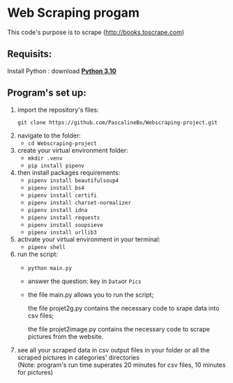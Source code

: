 # Web Scraping progam
This code's purpose is to scrape (http://books.toscrape.com)

## Requisits: 

Install Python : download **[Python 3.10](https://www.python.org/downloads/)** 

## Program's set up:
  <ol>
  <li>import the repository's files:

`git clone https://github.com/PascalineBo/Webscraping-project.git`</li>
  
  <li> navigate to the folder:
    
- `cd Webscraping-project` </li>
<li> create your virtual environment folder:

- `mkdir .venv`
- `pip install pipenv`
</li>
<li> then install packages requirements:

- `pipenv install beautifulsoup4`
- `pipenv install bs4`
- `pipenv install certifi`
- `pipenv install charset-normalizer`
- `pipenv install idna`
- `pipenv install requests`
- `pipenv install soupsieve`
- `pipenv install urllib3`
    </li>
<li> activate your virtual environment in your terminal:
    
- `pipenv shell`
    </li>
<li> run the script:
  
- `python main.py`
- answer the question: key in `Data`or `Pics`
- the file main.py allows you to run the script; 
  
  the file projet2g.py contains the necessary code to srape data into csv files; 
  
  the file projet2image.py contains the necessary code to scrape pictures from the website.
</li>
  <li>see all your scraped data in csv output files in your folder or 
  all the scraped pictures in categories' directories</li>
(Note: program's run time superates 20 minutes for csv files, 10 minutes for pictures) 
  </ol>
